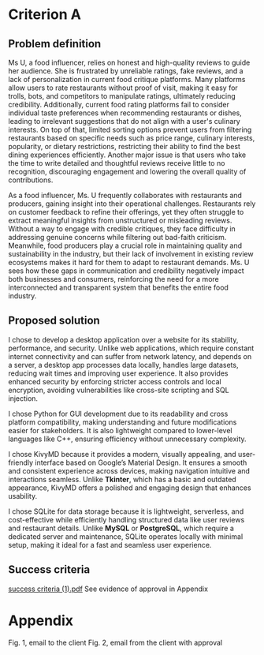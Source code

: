 # Criterion A
## Problem definition

Ms U, a food influencer, relies on honest and high-quality reviews to guide her audience. She is frustrated by unreliable ratings, fake reviews, and a lack of personalization in current food critique platforms. Many platforms allow users to rate restaurants without proof of visit, making it easy for trolls, bots, and competitors to manipulate ratings, ultimately reducing credibility. Additionally, current food rating platforms fail to consider individual taste preferences when recommending restaurants or dishes, leading to irrelevant suggestions that do not align with a user's culinary interests. On top of that, limited sorting options prevent users from filtering restaurants based on specific needs such as price range, culinary interests, popularity, or dietary restrictions, restricting their ability to find the best dining experiences efficiently. Another major issue is that users who take the time to write detailed and thoughtful reviews receive little to no recognition, discouraging engagement and lowering the overall quality of contributions.

As a food influencer, Ms. U frequently collaborates with restaurants and producers, gaining insight into their operational challenges. Restaurants rely on customer feedback to refine their offerings, yet they often struggle to extract meaningful insights from unstructured or misleading reviews. Without a way to engage with credible critiques, they face difficulty in addressing genuine concerns while filtering out bad-faith criticism. Meanwhile, food producers play a crucial role in maintaining quality and sustainability in the industry, but their lack of involvement in existing review ecosystems makes it hard for them to adapt to restaurant demands. Ms. U sees how these gaps in communication and credibility negatively impact both businesses and consumers, reinforcing the need for a more interconnected and transparent system that benefits the entire food industry.

## Proposed solution

I chose to develop a desktop application over a website for its stability, performance, and security. Unlike web applications, which require constant internet connectivity and can suffer from network latency, and depends on a server, a desktop app processes data locally, handles large datasets, reducing wait times and improving user experience. It also provides enhanced security by enforcing stricter access controls and local encryption, avoiding vulnerabilities like cross-site scripting and SQL injection.

I chose Python for GUI development due to its readability and cross platform compatibility, making understanding and future modifications easier for stakeholders. It is also lightweight compared to lower-level languages like C++, ensuring efficiency without unnecessary complexity. 

I chose KivyMD because it provides a modern, visually appealing, and user-friendly interface based on Google’s Material Design. It ensures a smooth and consistent experience across devices, making navigation intuitive and interactions seamless. Unlike **Tkinter**, which has a basic and outdated appearance, KivyMD offers a polished and engaging design that enhances usability.

I chose SQLite for data storage because it is lightweight, serverless, and cost-effective while efficiently handling structured data like user reviews and restaurant details. Unlike **MySQL** or **PostgreSQL**, which require a dedicated server and maintenance, SQLite operates locally with minimal setup, making it ideal for a fast and seamless user experience.

## Success criteria
[success criteria (1).pdf](https://github.com/user-attachments/files/19154607/success.criteria.1.pdf)
See evidence of approval in Appendix

# Appendix
Fig. 1, email to the client
Fig. 2, email from the client with approval
